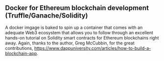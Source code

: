 ## Docker for Ethereum blockchain development (Truffle/Ganache/Solidity)

A docker imgage is baked to spin up a container that comes with an adequate Web3 ecosystem that allows you to follow through an excellent hands-on tutorial on Solidity smart contracts for Ethereum blockchains right away. Again, thanks to the author, Greg McCubbin, for the great contributions, https://www.dappuniversity.com/articles/how-to-build-a-blockchain-app.


